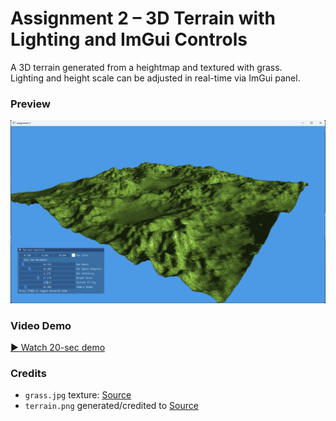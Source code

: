 # Assignment 2 – 3D Terrain with Lighting and ImGui Controls

A 3D terrain generated from a heightmap and textured with grass.  
Lighting and height scale can be adjusted in real-time via ImGui panel.

### Preview
![terrain](./screenshot.png)

### Video Demo
[▶ Watch 20-sec demo](https://youtu.be/G0GbmP_iqdc)

### Credits
- `grass.jpg` texture: [Source](https://www.freepik.com/free-vector/grass-shape-background-design_893901.htm#fromView=keyword&page=1&position=5&uuid=242cc78f-5c82-4e55-afbe-5cad624d83f4&query=Grass+texture)
- `terrain.png` generated/credited to [Source](https://en.wikipedia.org/wiki/File:Heightmap.png)